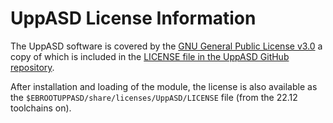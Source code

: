 # UppASD License Information

The UppASD software is covered by the
[GNU General Public License v3.0](https://www.gnu.org/licenses/gpl-3.0.html)
a copy of which is included in the
[LICENSE file in the UppASD GitHub repository](https://github.com/UppASD/UppASD/blob/master/LICENSE).

After installation and loading of the module, the license is also available as the
`$EBROOTUPPASD/share/licenses/UppASD/LICENSE` file (from the 22.12 toolchains on).
